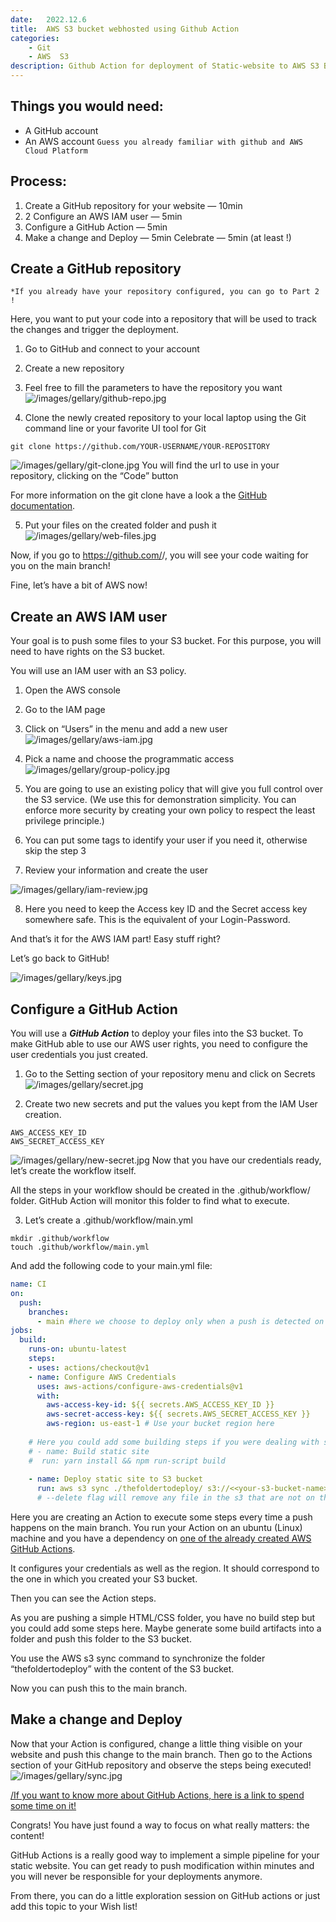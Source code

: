 ```yaml
---
date:	2022.12.6
title:	AWS S3 bucket webhosted using Github Action
categories: 
    - Git
    - AWS  S3
description: Github Action for deployment of Static-website to AWS S3 Bucket
---
```


## Things you would need:
 - A GitHub account
 - An AWS account
 ``Guess you already familiar with github and AWS Cloud Platform``

## Process: 
 1. Create a GitHub repository for your website — 10min
 2. 2 Configure an AWS IAM user — 5min
 3. Configure a GitHub Action — 5min
4. Make a change and Deploy — 5min
Celebrate — 5min (at least !)

## Create a GitHub repository
`*If you already have your repository configured, you can go to Part 2 !`

Here, you want to put your code into a repository that will be used to track the changes and trigger the deployment.

1. Go to GitHub and connect to your account
2. Create a new repository
3. Feel free to fill the parameters to have the repository you want
![/images/gellary/github-repo.jpg](/images/gellary/github-repo.jpg)

4. Clone the newly created repository to your local laptop using the Git command line or your favorite UI tool for Git

```
git clone https://github.com/YOUR-USERNAME/YOUR-REPOSITORY

```
![/images/gellary/git-clone.jpg](/images/gellary/git-clone.jpg)
You will find the url to use in your repository, clicking on the “Code” button

For more information on the git clone have a look a the [GitHub documentation](https://docs.github.com/en/free-pro-team@latest/github/creating-cloning-and-archiving-repositories/cloning-a-repository).

5. Put your files on the created folder and push it
![/images/gellary/web-files.jpg](/images/gellary/web-files.jpg)

Now, if you go to https://github.com/<username>/<repositoryname>, you will see your code waiting for you on the main branch!

Fine, let’s have a bit of AWS now!

##  Create an AWS IAM user
Your goal is to push some files to your S3 bucket. For this purpose, you will need to have rights on the S3 bucket.

You will use an IAM user with an S3 policy.
1. Open the AWS console
2. Go to the IAM page
3. Click on “Users” in the menu and add a new user
![/images/gellary/aws-iam.jpg](/images/gellary/aws-iam.jpg)

4. Pick a name and choose the programmatic access
![/images/gellary/group-policy.jpg](/images/gellary/group-policy.jpg)

5. You are going to use an existing policy that will give you full control over the S3 service.
(We use this for demonstration simplicity. You can enforce more security by creating your own policy to respect the least privilege principle.)

 6. You can put some tags to identify your user if you need it, otherwise skip the step 3
 7. Review your information and create the user

![/images/gellary/iam-review.jpg](/images/gellary/iam-review.jpg)

8. Here you need to keep the Access key ID and the Secret access key somewhere safe. This is the equivalent of your Login-Password.

And that’s it for the AWS IAM part! Easy stuff right?

Let’s go back to GitHub!

![/images/gellary/keys.jpg](/images/gellary/keys.jpg)

## Configure a GitHub Action
You will use a ***GitHub Action*** to deploy your files into the S3 bucket.
To make GitHub able to use our AWS user rights, you need to configure the user credentials you just created.

1. Go to the Setting section of your repository menu and click on Secrets
![/images/gellary/secret.jpg](/images/gellary/secret.jpg)

2. Create two new secrets and put the values you kept from the IAM User creation.
```
AWS_ACCESS_KEY_ID
AWS_SECRET_ACCESS_KEY
```
![/images/gellary/new-secret.jpg](/images/gellary/new-secret.jpg)
Now that you have our credentials ready, let’s create the workflow itself.

All the steps in your workflow should be created in the .github/workflow/ folder. GitHub Action will monitor this folder to find what to execute.

3. Let’s create a .github/workflow/main.yml

```
mkdir .github/workflow
touch .github/workflow/main.yml
```
And add the following code to your main.yml file:

```yml
name: CI
on: 
  push:
    branches:
      - main #here we choose to deploy only when a push is detected on the main branch
jobs:
  build:
    runs-on: ubuntu-latest
    steps:
    - uses: actions/checkout@v1
    - name: Configure AWS Credentials
      uses: aws-actions/configure-aws-credentials@v1
      with:
        aws-access-key-id: ${{ secrets.AWS_ACCESS_KEY_ID }}
        aws-secret-access-key: ${{ secrets.AWS_SECRET_ACCESS_KEY }}
        aws-region: us-east-1 # Use your bucket region here
        
    # Here you could add some building steps if you were dealing with some angular/react/Vue...
    # - name: Build static site
    #  run: yarn install && npm run-script build
    
    - name: Deploy static site to S3 bucket
      run: aws s3 sync ./thefoldertodeploy/ s3://<<your-s3-bucket-name>> --delete
      # --delete flag will remove any file in the s3 that are not on the "<<your-s3-bucket-name>>" folder
```

Here you are creating an Action to execute some steps every time a push happens on the main branch. You run your Action on an ubuntu (Linux) machine and you have a dependency on [one of the already created AWS GitHub Actions](https://github.com/aws-actions).

It configures your credentials as well as the region. It should correspond to the one in which you created your S3 bucket.

Then you can see the Action steps.

As you are pushing a simple HTML/CSS folder, you have no build step but you could add some steps here. Maybe generate some build artifacts into a folder and push this folder to the S3 bucket.

You use the AWS s3 sync command to synchronize the folder “thefoldertodeploy” with the content of the S3 bucket.

Now you can push this to the main branch.

## Make a change and Deploy
Now that your Action is configured, change a little thing visible on your website and push this change to the main branch.
Then go to the Actions section of your GitHub repository and observe the steps being executed!
![/images/gellary/sync.jpg](/images/gellary/sync.jpg)


[/If you want to know more about GitHub Actions, here is a link to spend some time on it!](https://github.com/features/actions)




Congrats! You have just found a way to focus on what really matters: the content!

GitHub Actions is a really good way to implement a simple pipeline for your static website. You can get ready to push modification within minutes and you will never be responsible for your deployments anymore.

From there, you can do a little exploration session on GitHub actions or just add this topic to your Wish list!